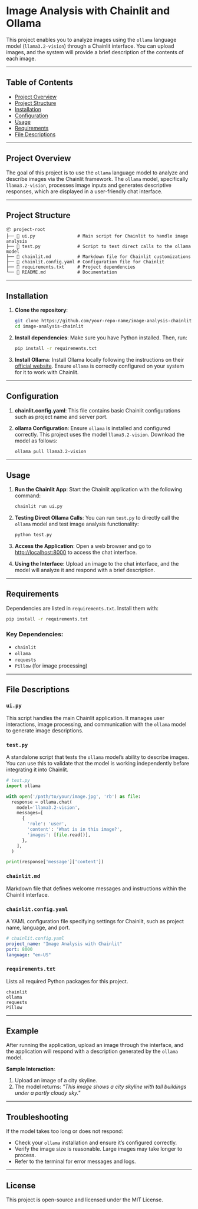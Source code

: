 
# Image Analysis with Chainlit and Ollama

This project enables you to analyze images using the `ollama` language model (`llama3.2-vision`) through a Chainlit interface. You can upload images, and the system will provide a brief description of the contents of each image.

---

## Table of Contents

- [Project Overview](#project-overview)
- [Project Structure](#project-structure)
- [Installation](#installation)
- [Configuration](#configuration)
- [Usage](#usage)
- [Requirements](#requirements)
- [File Descriptions](#file-descriptions)

---

## Project Overview

The goal of this project is to use the `ollama` language model to analyze and describe images via the Chainlit framework. The `ollama` model, specifically `llama3.2-vision`, processes image inputs and generates descriptive responses, which are displayed in a user-friendly chat interface.

---

## Project Structure

```plaintext
📦 project-root
├── 📄 ui.py                # Main script for Chainlit to handle image analysis
├── 📄 test.py              # Script to test direct calls to the ollama model
├── 📄 chainlit.md          # Markdown file for Chainlit customizations
├── 📄 chainlit.config.yaml # Configuration file for Chainlit
├── 📄 requirements.txt     # Project dependencies
└── 📄 README.md            # Documentation
```

---

## Installation

1. **Clone the repository**:
   ```bash
   git clone https://github.com/your-repo-name/image-analysis-chainlit.git
   cd image-analysis-chainlit
   ```

2. **Install dependencies**:
   Make sure you have Python installed. Then, run:
   ```bash
   pip install -r requirements.txt
   ```

3. **Install Ollama**:
   Install Ollama locally following the instructions on their [official website](https://ollama.com/download). Ensure `ollama` is correctly configured on your system for it to work with Chainlit.

---

## Configuration

1. **chainlit.config.yaml**: This file contains basic Chainlit configurations such as project name and server port.

2. **ollama Configuration**: 
   Ensure `ollama` is installed and configured correctly. This project uses the model `llama3.2-vision`. Download the model as follows:
   ```bash
   ollama pull llama3.2-vision
   ```

---

## Usage

1. **Run the Chainlit App**:
   Start the Chainlit application with the following command:
   ```bash
   chainlit run ui.py
   ```

2. **Testing Direct Ollama Calls**:
   You can run `test.py` to directly call the `ollama` model and test image analysis functionality:
   ```bash
   python test.py
   ```

3. **Access the Application**:
   Open a web browser and go to [http://localhost:8000](http://localhost:8000) to access the chat interface.

4. **Using the Interface**:
   Upload an image to the chat interface, and the model will analyze it and respond with a brief description.

---

## Requirements

Dependencies are listed in `requirements.txt`. Install them with:
```bash
pip install -r requirements.txt
```

### Key Dependencies:
- `chainlit`
- `ollama`
- `requests`
- `Pillow` (for image processing)

---

## File Descriptions

### `ui.py`
This script handles the main Chainlit application. It manages user interactions, image processing, and communication with the `ollama` model to generate image descriptions.

### `test.py`
A standalone script that tests the `ollama` model’s ability to describe images. You can use this to validate that the model is working independently before integrating it into Chainlit.

```python
# test.py
import ollama

with open('/path/to/your/image.jpg', 'rb') as file:
  response = ollama.chat(
    model='llama3.2-vision',
    messages=[
      {
        'role': 'user',
        'content': 'What is in this image?',
        'images': [file.read()],
      },
    ],
  )

print(response['message']['content'])
```

### `chainlit.md`
Markdown file that defines welcome messages and instructions within the Chainlit interface.

### `chainlit.config.yaml`
A YAML configuration file specifying settings for Chainlit, such as project name, language, and port.

```yaml
# chainlit.config.yaml
project_name: "Image Analysis with Chainlit"
port: 8000
language: "en-US"
```

### `requirements.txt`
Lists all required Python packages for this project.

```plaintext
chainlit
ollama
requests
Pillow
```

---

## Example

After running the application, upload an image through the interface, and the application will respond with a description generated by the `ollama` model.

**Sample Interaction**:
1. Upload an image of a city skyline.
2. The model returns: _"This image shows a city skyline with tall buildings under a partly cloudy sky."_

---

## Troubleshooting

If the model takes too long or does not respond:
- Check your `ollama` installation and ensure it’s configured correctly.
- Verify the image size is reasonable. Large images may take longer to process.
- Refer to the terminal for error messages and logs.

---

## License

This project is open-source and licensed under the MIT License.
